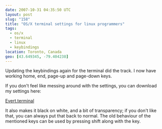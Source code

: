 ```yaml
---
date: 2007-10-31 04:35:50 UTC
layout: post
slug: "158"
title: "OS/X terminal settings for linux programmers"
tags:
  - os/x
  - terminal
  - linux
  - keybindings
location: Toronto, Canada
geo: [43.649345, -79.404238]
---
```

<p>Updating the keybindings again for the terminal did the track. I now have working home, end, page-up and page-down keys.</p>

<p>If you don't feel like messing around with the settings, you can download my settings here:</p>

<p><a href="/resources/Evert.terminal">Evert.terminal</a></p>

<p>It also makes it black on white, and a bit of transparency; if you don't like that, you can always put that back to normal. The old behaviour of the mentioned keys can be used by pressing shift along with the key.</p>
